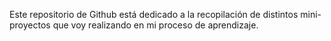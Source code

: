 <p>Este repositorio de Github está dedicado a la recopilación de distintos mini-proyectos que voy realizando en mi proceso de aprendizaje.</p>

